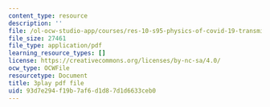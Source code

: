 ```yaml
---
content_type: resource
description: ''
file: /ol-ocw-studio-app/courses/res-10-s95-physics-of-covid-19-transmission-fall-2020/93d7e294f19b7af6d1d87d1d6633ceb0_IJyboHTpBws.pdf
file_size: 27461
file_type: application/pdf
learning_resource_types: []
license: https://creativecommons.org/licenses/by-nc-sa/4.0/
ocw_type: OCWFile
resourcetype: Document
title: 3play pdf file
uid: 93d7e294-f19b-7af6-d1d8-7d1d6633ceb0
---
```

